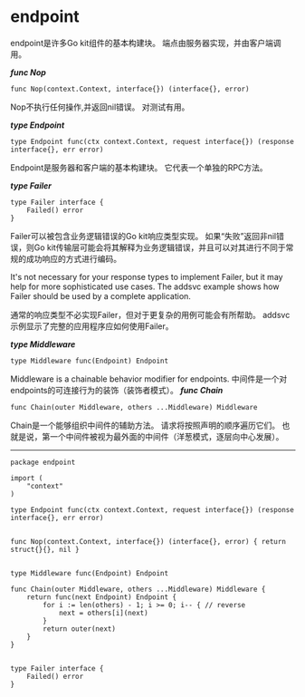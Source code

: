 # endpoint
endpoint是许多Go kit组件的基本构建块。 端点由服务器实现，并由客户端调用。

***func Nop***

```
func Nop(context.Context, interface{}) (interface{}, error)
```
Nop不执行任何操作,并返回nil错误。 对测试有用。

***type Endpoint***

```
type Endpoint func(ctx context.Context, request interface{}) (response interface{}, err error)
```
Endpoint是服务器和客户端的基本构建块。 它代表一个单独的RPC方法。

***type Failer***

```
type Failer interface {
    Failed() error
}
```

Failer可以被包含业务逻辑错误的Go kit响应类型实现。 如果“失败”返回非nil错误，则Go kit传输层可能会将其解释为业务逻辑错误，并且可以对其进行不同于常规的成功响应的方式进行编码。

It's not necessary for your response types to implement Failer, but it may help for more sophisticated use cases. The addsvc example shows how Failer should be used by a complete application.

通常的响应类型不必实现Failer，但对于更复杂的用例可能会有所帮助。 addsvc示例显示了完整的应用程序应如何使用Failer。

***type Middleware***

```
type Middleware func(Endpoint) Endpoint
```
Middleware is a chainable behavior modifier for endpoints.
中间件是一个对endpoints的可连接行为的装饰（装饰者模式）。
***func Chain***

```
func Chain(outer Middleware, others ...Middleware) Middleware
```

Chain是一个能够组织中间件的辅助方法。 请求将按照声明的顺序遍历它们。 也就是说，第一个中间件被视为最外面的中间件（洋葱模式，逐层向中心发展）。


-------

```
package endpoint

import (
	"context"
)

type Endpoint func(ctx context.Context, request interface{}) (response interface{}, err error)


func Nop(context.Context, interface{}) (interface{}, error) { return struct{}{}, nil }


type Middleware func(Endpoint) Endpoint

func Chain(outer Middleware, others ...Middleware) Middleware {
	return func(next Endpoint) Endpoint {
		for i := len(others) - 1; i >= 0; i-- { // reverse
			next = others[i](next)
		}
		return outer(next)
	}
}


type Failer interface {
	Failed() error
}
```